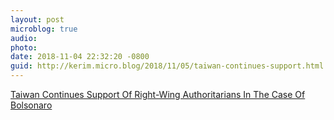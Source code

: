 ```yaml
---
layout: post
microblog: true
audio: 
photo: 
date: 2018-11-04 22:32:20 -0800
guid: http://kerim.micro.blog/2018/11/05/taiwan-continues-support.html
---
```

[Taiwan Continues Support Of Right-Wing Authoritarians In The Case Of Bolsonaro](https://newbloommag.net/2018/11/04/bolsonaro-support/) 
